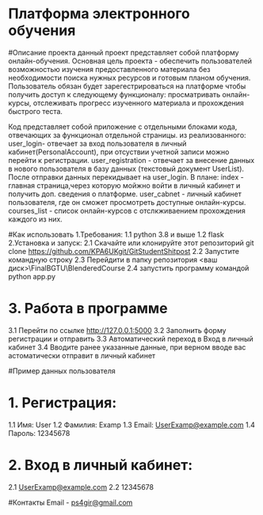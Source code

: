 # Платформа электронного обучения
#Описание проекта
данный проект представляет собой платформу онлайн-обучения. Основная цель проекта - обеспечить пользователей возможностью изучения предоставленного материала без необходимости поиска нужных ресурсов и готовым планом обучения. Пользователь обязан будет зарегестрироваться на платформе чтобы получить доступ к следующему функционалу: просматривать онлайн-курсы, отслеживать прогресс изученного материала и прохождения быстрого теста.

Код представляет собой приложение с отдельными блоками кода, отвечающих за функционал отдельной страницы.
из реализованного:
user_login- отвечает за вход пользователя в личный кабинет(PersonalAccount), при отсуствии учетной записи можно перейти к регистрации.
user_registration - отвечает за внесение данных в нового пользователя в базу данных (текстовый документ UserList). После отправки данных перекидывает на user_login.
В плане:
index - главная страница,через которую мойжно войти в личный кабинет и получить доп. сведения о платформе.
user_cabnet - личный кабинет пользователя, где он сможет просмотреть доступные онлайн-курсы.
courses_list - список онлайн-курсов с отслкживаением прохождения каждого из них.

#Как использовать
1.Требования:
  1.1 python 3.8 и выше
  1.2 flask
2.Установка и запуск:
  2.1 Скачайте или клонируйте этот репозиторий git clone https://github.com/KPA6UKgit/GitStudentShitpost
  2.2 Запустите командную строку
  2.3 Перейдити в папку репозитория <ваш диск>\FinalBGTU\BlenderedCourse
  2.4 запустить программу командой python app.py
# 3. Работа в программе
  3.1 Перейти по ссылке http://127.0.0.1:5000
  3.2 Заполнить форму регистрации и отправить
  3.3 Автоматический переход в Вход в личный кабинет
  3.4 Вводите ранее указанные данные, при верном вводе вас астоматически отправит в личный кабинет
  
#Пример данных пользователя
#  1. Регистрация:
1.1 Имя: User
1.2 Фамилия: Examp
1.3 Email: UserExamp@example.com
1.4 Пароль: 12345678
#  2. Вход в личный кабинет:
2.1 UserExamp@example.com
2.2 12345678

#Контакты
Email - ps4gir@gmail.com
